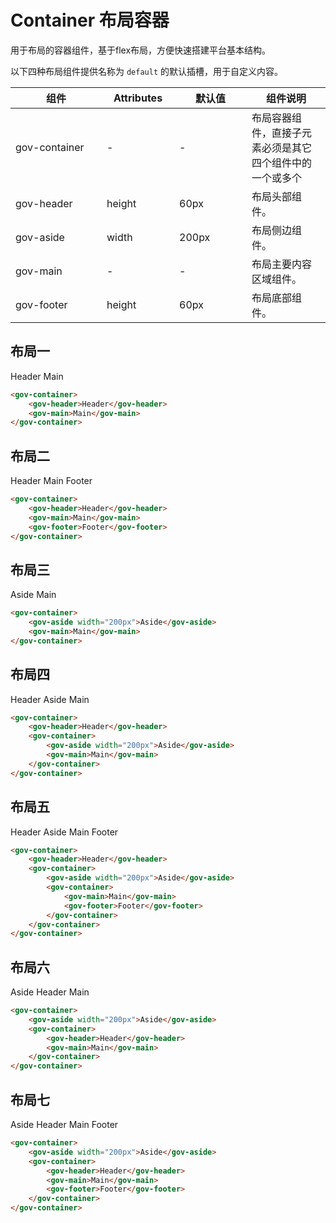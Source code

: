 # Container 布局容器
用于布局的容器组件，基于flex布局，方便快速搭建平台基本结构。

以下四种布局组件提供名称为 ```default``` 的默认插槽，用于自定义内容。

<table>
  <thead>
    <tr>
      <th width="130">组件</th>
	  <th width="100">Attributes</th>
	  <th width="100">默认值</th>
      <th>组件说明</th>
    </tr>
  </thead>
  <tbody>
    <tr>
      <td>gov-container</td>
	  <td>-</td>
	  <td>-</td>
      <td>布局容器组件，直接子元素必须是其它四个组件中的一个或多个</td>
    </tr>
    <tr>
      <td>gov-header</td>
	  <td>height</td>
	  <td>60px</td>
      <td>布局头部组件。</td>
    </tr>
    <tr>
      <td>gov-aside</td>
	  <td>width</td>
	  <td>200px</td>
      <td>布局侧边组件。</td>
    </tr>
    <tr>
      <td>gov-main</td>
	  <td>-</td>
	  <td>-</td>
      <td>布局主要内容区域组件。</td>
    </tr>
    <tr>
      <td>gov-footer</td>
	  <td>height</td>
	  <td>60px</td>
      <td>布局底部组件。</td>
    </tr>
  </tbody>
</table>

## 布局一

<demo-container class="demo-gov-container">
	<gov-container>
		<gov-header>Header</gov-header>
		<gov-main>Main</gov-main>
	</gov-container>
</demo-container>

```html
<gov-container>
	<gov-header>Header</gov-header>
	<gov-main>Main</gov-main>
</gov-container>
```

## 布局二

<demo-container class="demo-gov-container">
	<gov-container>
		<gov-header>Header</gov-header>
		<gov-main>Main</gov-main>
		<gov-footer>Footer</gov-footer>
	</gov-container>
</demo-container>

```html
<gov-container>
	<gov-header>Header</gov-header>
	<gov-main>Main</gov-main>
	<gov-footer>Footer</gov-footer>
</gov-container>
```

## 布局三

<demo-container class="demo-gov-container">
	<gov-container>
		<gov-aside width="200px">Aside</gov-aside>
		<gov-main>Main</gov-main>
	</gov-container>
</demo-container>

```html
<gov-container>
	<gov-aside width="200px">Aside</gov-aside>
	<gov-main>Main</gov-main>
</gov-container>
```

## 布局四

<demo-container class="demo-gov-container">
	<gov-container>
		<gov-header>Header</gov-header>
		<gov-container>
			<gov-aside width="200px">Aside</gov-aside>
			<gov-main>Main</gov-main>
		</gov-container>
	</gov-container>
</demo-container>

```html
<gov-container>
	<gov-header>Header</gov-header>
	<gov-container>
		<gov-aside width="200px">Aside</gov-aside>
		<gov-main>Main</gov-main>
	</gov-container>
</gov-container>
```

## 布局五
<demo-container class="demo-gov-container">
	<gov-container>
		<gov-header>Header</gov-header>
		<gov-container>
			<gov-aside width="200px">Aside</gov-aside>
			<gov-container>
				<gov-main>Main</gov-main>
				<gov-footer>Footer</gov-footer>
			</gov-container>
		</gov-container>
	</gov-container>
</demo-container>

```html
<gov-container>
	<gov-header>Header</gov-header>
	<gov-container>
		<gov-aside width="200px">Aside</gov-aside>
		<gov-container>
			<gov-main>Main</gov-main>
			<gov-footer>Footer</gov-footer>
		</gov-container>
	</gov-container>
</gov-container>
```

## 布局六
<demo-container class="demo-gov-container">
	<gov-container>
		<gov-aside width="200px">Aside</gov-aside>
		<gov-container>
			<gov-header>Header</gov-header>
			<gov-main>Main</gov-main>
		</gov-container>
	</gov-container>
</demo-container>

```html
<gov-container>
	<gov-aside width="200px">Aside</gov-aside>
	<gov-container>
		<gov-header>Header</gov-header>
		<gov-main>Main</gov-main>
	</gov-container>
</gov-container>
```

## 布局七
<demo-container class="demo-gov-container">
	<gov-container>
		<gov-aside width="200px">Aside</gov-aside>
		<gov-container>
			<gov-header>Header</gov-header>
			<gov-main>Main</gov-main>
			<gov-footer>Footer</gov-footer>
		</gov-container>
	</gov-container>
</demo-container>

```html
<gov-container>
	<gov-aside width="200px">Aside</gov-aside>
	<gov-container>
		<gov-header>Header</gov-header>
		<gov-main>Main</gov-main>
		<gov-footer>Footer</gov-footer>
	</gov-container>
</gov-container>
```
